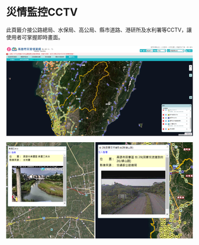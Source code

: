 # 災情監控CCTV

此頁籤介接公路總局、水保局、高公局、縣市道路、港研所及水利署等CCTV，讓使用者可掌握即時畫面。

![1568260605493](../assets/1568260605493.png)

![1568260618252](../assets/1568260618252.png)
